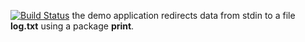 [![Build Status](https://travis-ci.org/obscene3190/lab10.svg?branch=master)](https://travis-ci.org/obscene3190/lab10)
the demo application redirects data from stdin to a file **log.txt** using a package **print**.

